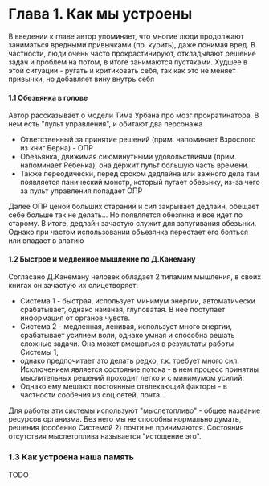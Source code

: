 # Глава 1. Как мы устроены

В введении к главе автор упоминает, что многие люди продолжают заниматься вредными привычками (пр. курить), даже понимая вред.
В частности, люди очень часто прокрастинируют, откладывают решение задач и проблем на потом, в итоге занимаются пустяками. Худшее в этой ситуации - ругать и критиковать себя,
так как это не меняет привычки, но добавляет вину внутрь себя

#### 1.1 Обезьянка в голове
Автор рассказывает о модели Тима Урбана про мозг прократинатора. В нем есть "пульт управления", и обитают два персонажа
* Ответственный за принятие решений (прим. напоминает Взрослого из книг Берна) - ОПР
* Обезьянка, движимая сиюминутными удовольствиями (прим. напоминает Ребенка), она держит пульт большую часть времени.
* Также переодически, перед сроком дедлайна или важного дела там появляется панический монстр, который пугает обезьнку, из-за чего за пульт управления попадает ОПР

Далее ОПР ценой больших стараний и сил закрывает дедлайн, обещает себе больше так не делать... Но появляется обезянка и все идет по старому.
В итоге, дедлайн зачастую служит для запугивания обезънки. Однако при частом использовании объезянка перестает его бояться или впадает в апатию

#### 1.2 Быстрое и медленное мышление по Д.Канеману
Согласано Д.Канеману человек обладает 2 типамим мышления, в своих книгах он зачастую их олицетворяет:
* Система 1 - быстрая, использует минимум энергии, автоматически срабатывает, однако наивная, глуповатая. В нее поступает информация от органов чувств.
* Система 2 - медленная, ленивая, использует много энергии, срабатывает усилием воли, однако умная и способна решать сложные задачи. Она может вмешаться в результаты работы Системы 1,
* однако предпочитает это делать редко, т.к. требует много сил. Исключением является состояние потока - в нем процесс принятиы мыслительных решений проходит легко и с минимумом усилий.
* Однако ему мешают постоянные отвлекающий факторы - в частности сообения из соц.сетей, почта...

Для работы эти системы используют "мыслетопливо" - общее название ресурсов организма. Без него мы не способны нормально думать, решения (особенно Системой 2) почти не принимаются. 
Состояния отсутствия мыслетоплива называется "истощение эго".


### 1.3 Как устроена наша память

TODO
